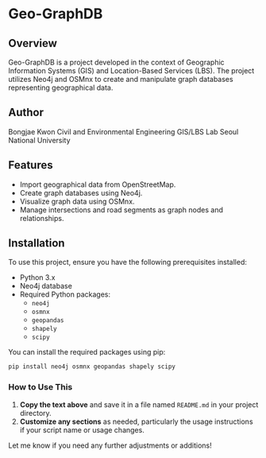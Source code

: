 # Geo-GraphDB

## Overview

Geo-GraphDB is a project developed in the context of Geographic Information Systems (GIS) and Location-Based Services (LBS). The project utilizes Neo4j and OSMnx to create and manipulate graph databases representing geographical data.

## Author

Bongjae Kwon 
Civil and Environmental Engineering GIS/LBS Lab 
Seoul National University

## Features

- Import geographical data from OpenStreetMap.
- Create graph databases using Neo4j.
- Visualize graph data using OSMnx.
- Manage intersections and road segments as graph nodes and relationships.

## Installation

To use this project, ensure you have the following prerequisites installed:

- Python 3.x
- Neo4j database
- Required Python packages:
  - `neo4j`
  - `osmnx`
  - `geopandas`
  - `shapely`
  - `scipy`

You can install the required packages using pip:

```bash
pip install neo4j osmnx geopandas shapely scipy
```

### How to Use This

1. **Copy the text above** and save it in a file named `README.md` in your project directory.
2. **Customize any sections** as needed, particularly the usage instructions if your script name or usage changes.

Let me know if you need any further adjustments or additions!

